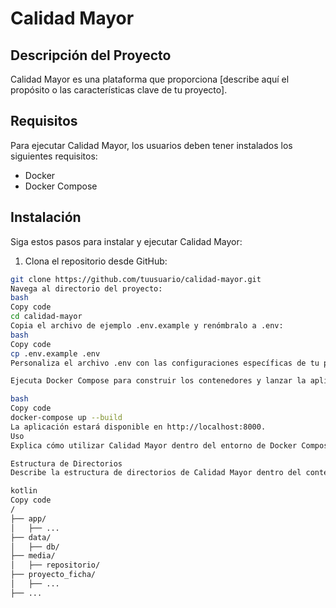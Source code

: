 # Calidad Mayor

## Descripción del Proyecto

Calidad Mayor es una plataforma que proporciona [describe aquí el propósito o las características clave de tu proyecto].

## Requisitos

Para ejecutar Calidad Mayor, los usuarios deben tener instalados los siguientes requisitos:

- Docker
- Docker Compose

## Instalación

Siga estos pasos para instalar y ejecutar Calidad Mayor:

1. Clona el repositorio desde GitHub:

```bash
git clone https://github.com/tuusuario/calidad-mayor.git
Navega al directorio del proyecto:
bash
Copy code
cd calidad-mayor
Copia el archivo de ejemplo .env.example y renómbralo a .env:
bash
Copy code
cp .env.example .env
Personaliza el archivo .env con las configuraciones específicas de tu proyecto.

Ejecuta Docker Compose para construir los contenedores y lanzar la aplicación:

bash
Copy code
docker-compose up --build
La aplicación estará disponible en http://localhost:8000.
Uso
Explica cómo utilizar Calidad Mayor dentro del entorno de Docker Compose. Proporciona ejemplos de comandos para ejecutar contenedores, interactuar con la aplicación, etc.

Estructura de Directorios
Describe la estructura de directorios de Calidad Mayor dentro del contenedor Docker. Esto puede incluir detalles sobre dónde se encuentran los archivos de la aplicación, la base de datos, archivos estáticos, etc.

kotlin
Copy code
/
├── app/
│   ├── ...
├── data/
│   ├── db/
├── media/
│   ├── repositorio/
├── proyecto_ficha/
│   ├── ...
├── ...

